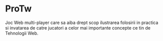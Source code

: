 # ProTw
Joc Web multi-player care sa aiba drept scop ilustrarea folosirii in practica si invatarea de catre jucatori a celor mai importante concepte ce tin de Tehnologii Web.
